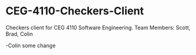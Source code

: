 CEG-4110-Checkers-Client
========================

Checkers client for CEG 4110 Software Engineering. Team Members: Scott, Brad, Colin

-Colin some change